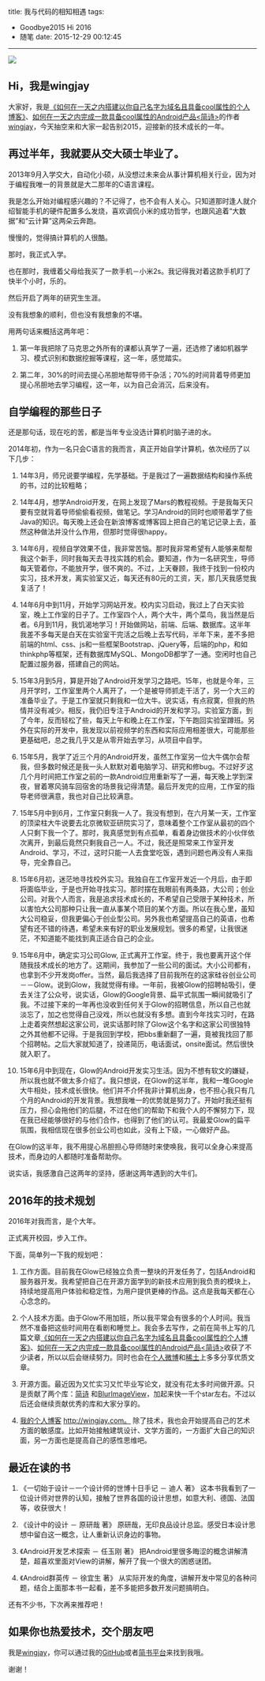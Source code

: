 title: 我与代码的相知相遇
tags:
  - Goodbye2015 Hi 2016
  - 随笔
date: 2015-12-29 00:12:45
---
![](https://drscdn.500px.org/photo/3706985/m%3D2048/d9cba44c9d66f27d27e1628fa7f4606c)

Hi，我是wingjay
------------------------------------------------------------------
大家好，我是[《如何在一天之内搭建以你自己名字为域名且具备cool属性的个人博客》](http://www.jianshu.com/p/99665608d295)、[如何在一天之内完成一款具备cool属性的Android产品<简诗>](http://www.jianshu.com/p/cf496fc408b2)的作者[wingjay](https://github.com/wingjay)，今天抽空来和大家一起告别2015，迎接新的技术成长的一年。


再过半年，我就要从交大硕士毕业了。
------------------------------------------------------------------
2013年9月入学交大，自动化小硕，从没想过未来会从事计算机相关行业，因为对于编程我唯一的背景就是大二那年的C语言课程。

我是怎么开始对编程感兴趣的？不记得了，也不会有人关心。只知道那时逢人就介绍智能手机的硬件配置多么发烧，喜欢调侃小米的成功哲学，也跟风追着“大数据”和“云计算”这两朵云奔跑。

慢慢的，觉得搞计算机的人很酷。

那时，我正式入学。

<!-- more -->

也在那时，我缠着父母给我买了一款手机－小米2s。我记得我对着这款手机盯了快半个小时，乐的。

然后开启了两年的研究生生涯。

没有我想象的顺利，但也没有我想象的不堪。

用两句话来概括这两年吧：

1. 第一年我把除了马克思之外所有的课都认真学了一遍，还选修了诸如机器学习、模式识别和数据挖掘等课程，这一年，感觉踏实。

2. 第二年，30%的时间去提心吊胆地帮导师干杂活；70%的时间背着导师更加提心吊胆地去学习编程，这一年，以为自己会消沉，后来没有。

自学编程的那些日子
------------------------------------------------------------------
还是那句话，现在吃的苦，都是当年专业没选计算机时脑子进的水。

2014年初，作为一名只会C语言的我而言，真正开始自学计算机，依次经历了以下几步：

1. 14年3月，师兄说要学编程，先学基础。于是我过了一遍数据结构和操作系统的书，过的比较粗略；

2. 14年4月，想学Android开发，在网上发现了Mars的教程视频。于是我每天只要有空就背着导师偷偷看视频，做笔记。学习Android的同时也顺带着学了些Java的知识。每天晚上还会在新浪博客或博客园上把自己的笔记记录上去，虽然这种做法并没什么作用，但那时觉得很happy。

3. 14年6月，视频自学效果不佳，我非常苦恼。那时我非常希望有人能够来帮帮我这个新手，同时我每天去寻找实践的机会。要知道，作为一名研究生，导师每天管着你，不能放开学，很不爽的。不过，上天眷顾，我终于找到一份校内实习，技术开发，离实验室又近，每天还有80元的工资，天，那几天我感觉我复活了！

4. 14年6月中到11月，开始学习网站开发。校内实习启动，我过上了白天实验室，晚上工作室的日子了。工作室四个人，两个大牛，两个菜鸟，我当然是后者。6月到11月，我饥渴地学习！开始做网站，前端、后端、数据库。这半年我差不多每天是白天在实验室干完活之后晚上去写代码，半年下来，差不多把前端的html、css、js和一些框架Bootstrap、jQuery等，后端的php，和如thinkphp等框架，还有数据库MySQL、MongoDB都学了一通。空闲时也自己配置过服务器，搭建自己的网站。

5. 15年3月到5月，算是开始了Android开发学习之路吧。15年，也就是今年，三月开学时，工作室里两个人离开了，一个是被导师抓走干活了，另一个大三的准备毕业了。于是工作室就只剩我和一位大牛。说实话，有点寂寞，但我的热情并没有减少。相反，我仍旧专注于Android的开发和学习。实验室方面，到了今年，反而轻松了些，每天上午和晚上在工作室，下午跑回实验室蹲班。另外在实际的开发中，我发现以前视频学的东西和实际应用相差很大，可能那些更基础吧，总之我几乎又是从零开始去学习，从项目中自学。

6. 15年5月，我学了近三个月的Android开发，虽然工作室另一位大牛偶尔会帮我，但多数时候还是我一头人默默对着电脑学习、研究和修bug。不过好歹这几个月时间把工作室之前的一款Android应用重新写了一遍，每天晚上学到深夜，冒着寒风骑车回宿舍的场景我记得清楚。最后开发完的应用，工作室的指导老师很满意，我也对自己比较满意。

7. 15年5月中到6月，工作室只剩我一人了。我没有想到，在六月某一天，工作室的顶梁柱大牛说要去北京微软亚研院实习了，意味着整个工作室从最初的四个人只剩下我一个了。那时，我真感觉到有点孤单，看着身边做技术的小伙伴依次离开，到最后竟然只剩我自己一人。不过，我还是照常来工作室开发Android、学习，不过，这时只能一人去食堂吃饭，遇到问题也再没有人来指导，完全靠自己。

8. 15年6月初，迷茫地寻找校外实习。我独自在工作室开发近一个月后，由于即将面临毕业，于是也开始寻找实习。那时摆在我眼前有两条路，大公司；创业公司。对我个人而言，我是追求技术成长的，不希望自己受限于某种技术，所以害怕大公司那种只让我一直从事某个项目的某个方面。所以在我心里，虽知大公司稳妥，但我更偏心于创业型公司。另外我也希望提高自己的英语，也希望有还不错的待遇，希望未来有好的职业发展规划。很多的希望，让我很迷茫，不知道能不能找到真正适合自己的企业。

9. 15年6月中，确定实习公司Glow, 正式离开工作室。终于，我也要离开这个伴随我技术成长的地方了。这期间，我参加了一些公司的面试。大小公司都有，也拿到不少开发岗offer。当然，最后我选择了目前我所在的这家硅谷创业公司－－Glow。说到Glow，我就觉得有缘。一年前，我被Glow的招聘帖吸引，便去关注了公众号，说实话，Glow的Google背景、扁平式氛围一瞬间就吸引了我。不过接下来的一年再也没收到任何关于Glow的招聘信息，所以自己也就淡忘了，加之也觉得自己没戏，所以也就没有多想。直到今年找实习时，在路上走着突然想起这家公司，说实话那时除了Glow这个名字和这家公司很独特之外其他都不记得。于是我回到学校，把bbs重新翻了一遍，竟被我找回了那个招聘帖。之后大家就知道了，投递简历，电话面试，onsite面试。然后很快就入职了。

10. 15年6月中到现在，Glow的Android开发实习生活。因为不想有软文的嫌疑，所以我也就不做太多介绍了。我只想说，在Glow的这半年，我和一堆Google大牛相处，技术成长很快。他们并不介怀我非计算机出身，也不担心我只有几个月的Android的开发背景。我想我唯一的优势就是努力了。开始时我还挺有压力，担心会拖他们的后腿，不过在他们的帮助下和我个人的不懈努力下，现在我已经能够很好的与他们合作，也得到了他们的认可。我最爱Glow的扁平氛围，我相信现在很多创业公司也如此，没有上下级，一心做好产品。

在Glow的这半年，我不用提心吊胆担心导师随时来使唤我，我可以全身心来提高技术，而身边的人都随时准备帮助你。

说实话，我感激自己这两年的坚持，感谢这两年遇到的大牛们。

2016年的技术规划
------------------------------------------------------------------
2016年对我而言，是个大年。

正式离开校园，步入工作。

下面，简单列一下我的规划吧：

1. 工作方面。目前我在Glow已经独立负责一整块的开发任务了，包括Android和服务器开发。我希望把自己在开源方面学到的新技术应用到我负责的模块上，持续地提高用户体验和稳定性，为用户提供更棒的作品。这点是我每天都在心心念念的。

2. 个人技术方面。由于Glow不用加班，所以我平常会有很多的个人时间。我当然不准备把这些时间用在看剧和睡觉上。我会多去写作，之前在简书上写的几篇文章[《如何在一天之内搭建以你自己名字为域名且具备cool属性的个人博客》](http://www.jianshu.com/p/99665608d295)、[如何在一天之内完成一款具备cool属性的Android产品<简诗>](http://www.jianshu.com/p/cf496fc408b2)收获了不少读者，所以以后会继续努力。同时也会在[个人微博](http://weibo.com/1625892654)和[稀土](http://gold.xitu.io/#/user/562a410800b07d3623109a95)上多多分享优质文章。

3. 开源方面。最近因为又忙实习又忙毕业写论文，就没有花太多时间做开源。只是贡献了两个库：[简诗](https://github.com/wingjay/jianshi) 和[BlurImageView](https://github.com/wingjay/BlurImageView)，加起来快一千个star左右。不过以后还会继续贡献优秀的库和大家分享的。

4. [我的个人博客](http://wingjay.com) http://wingjay.com。
除了技术，我也会开始提高自己的艺术方面的敏感度。比如开始接触建筑设计、文学方面的，一方面扩大自己的知识面，另一方面也是提高自己的感性思维吧。

最近在读的书
------------------------------------------------------------------
1. 《一切始于设计－一个设计师的世博十日手记   －   迪人 著》
这本书我看到了一位设计师对世界的认知，接触了世界各国的设计思想，如意大利、德国、法国等，收获很大！

2. 《设计中的设计   －   原研哉 著》
原研哉，无印良品设计总监。感受日本设计思想中留白这一概念，让人重新认识身边的事物。

3. 《Android开发艺术探索  － 任玉刚 著》
把Android里很多晦涩的概念讲解清楚，超喜欢里面对View的讲解，解开了我一个很大的困惑谜团。

4. 《Android群英传  －  徐宜生 著》
从实际开发的角度，讲解开发中常见的各种问题，结合上面那本书一起看，差不多能把多数开发问题搞明白。

还有不少书，下次再来推荐吧！

如果你也热爱技术，交个朋友吧
------------------------------------------------------------------
我是[wingjay](http://wingjay.com)，你可以通过我的[GitHub](https://github.com/wingjay)或者[简书平台](http://www.jianshu.com/users/da333fd63fe5/latest_articles)来找到我哦。

谢谢！







